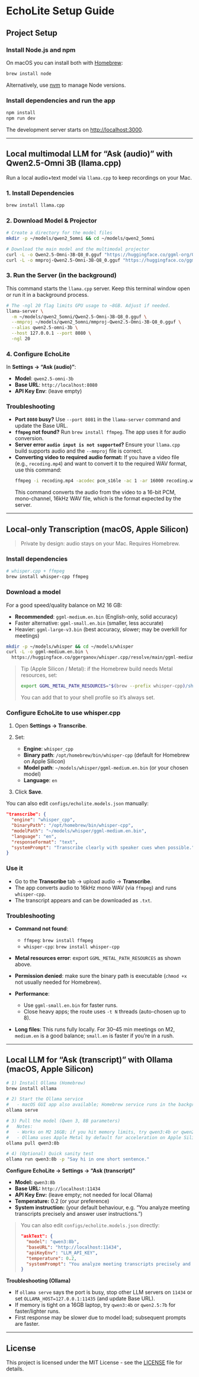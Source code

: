# EchoLite Setup Guide

## Project Setup

### Install Node.js and npm

On macOS you can install both with [Homebrew](https://brew.sh/):

```bash
brew install node
```

Alternatively, use [nvm](https://github.com/nvm-sh/nvm) to manage Node versions.

### Install dependencies and run the app

```bash
npm install
npm run dev
```

The development server starts on <http://localhost:3000>.

---

## Local multimodal LLM for “Ask (audio)” with Qwen2.5-Omni 3B (llama.cpp)

Run a local audio+text model via `llama.cpp` to keep recordings on your Mac.

### 1. Install Dependencies

```bash
brew install llama.cpp
```

### 2. Download Model & Projector

```bash
# Create a directory for the model files
mkdir -p ~/models/qwen2_5omni && cd ~/models/qwen2_5omni

# Download the main model and the multimodal projector
curl -L -o Qwen2.5-Omni-3B-Q8_0.gguf "https://huggingface.co/ggml-org/Qwen2.5-Omni-3B-GGUF/resolve/main/Qwen2.5-Omni-3B-Q8_0.gguf"
curl -L -o mmproj-Qwen2.5-Omni-3B-Q8_0.gguf "https://huggingface.co/ggml-org/Qwen2.5-Omni-3B-GGUF/resolve/main/mmproj-Qwen2.5-Omni-3B-Q8_0.gguf"
```

### 3. Run the Server (in the background)

This command starts the `llama.cpp` server. Keep this terminal window open or run it in a background process.

```bash
# The -ngl 20 flag limits GPU usage to ~8GB. Adjust if needed.
llama-server \
  -m ~/models/qwen2_5omni/Qwen2.5-Omni-3B-Q8_0.gguf \
  --mmproj ~/models/qwen2_5omni/mmproj-Qwen2.5-Omni-3B-Q8_0.gguf \
  --alias qwen2.5-omni-3b \
  --host 127.0.0.1 --port 8080 \
  -ngl 20
```

### 4. Configure EchoLite

In **Settings → “Ask (audio)”**:

*   **Model**: `qwen2.5-omni-3b`
*   **Base URL**: `http://localhost:8080`
*   **API Key Env**: (leave empty)

### Troubleshooting

*   **Port `8080` busy?** Use `--port 8081` in the `llama-server` command and update the Base URL.
*   **`ffmpeg` not found?** Run `brew install ffmpeg`. The app uses it for audio conversion.
*   **Server error `audio input is not supported`?** Ensure your `llama.cpp` build supports audio and the `--mmproj` file is correct.
*   **Converting video to required audio format:** If you have a video file (e.g., `recoding.mp4`) and want to convert it to the required WAV format, use this command:
    ```bash
    ffmpeg -i recoding.mp4 -acodec pcm_s16le -ac 1 -ar 16000 recoding.wav
    ```
    This command converts the audio from the video to a 16-bit PCM, mono-channel, 16kHz WAV file, which is the format expected by the server.

---

## Local-only Transcription (macOS, Apple Silicon)

> Private by design: audio stays on your Mac. Requires Homebrew.

### Install dependencies

```bash
# whisper.cpp + ffmpeg
brew install whisper-cpp ffmpeg
```

### Download a model

For a good speed/quality balance on M2 16 GB:

* **Recommended**: `ggml-medium.en.bin` (English-only, solid accuracy)
* Faster alternative: `ggml-small.en.bin` (smaller, less accurate)
* Heavier: `ggml-large-v3.bin` (best accuracy, slower; may be overkill for meetings)

```bash
mkdir -p ~/models/whisper && cd ~/models/whisper
curl -L -o ggml-medium.en.bin \
  https://huggingface.co/ggerganov/whisper.cpp/resolve/main/ggml-medium.en.bin
```

> Tip (Apple Silicon / Metal): if the Homebrew build needs Metal resources, set:
>
> ```bash
> export GGML_METAL_PATH_RESOURCES="$(brew --prefix whisper-cpp)/share/whisper-cpp"
> ```
>
> You can add that to your shell profile so it’s always set.

### Configure EchoLite to use whisper.cpp

1. Open **Settings → Transcribe**.
2. Set:

   * **Engine**: `whisper_cpp`
   * **Binary path**: `/opt/homebrew/bin/whisper-cpp` (default for Homebrew on Apple Silicon)
   * **Model path**: `~/models/whisper/ggml-medium.en.bin` (or your chosen model)
   * **Language**: `en`
3. Click **Save**.

You can also edit `configs/echolite.models.json` manually:

```json
"transcribe": {
  "engine": "whisper_cpp",
  "binaryPath": "/opt/homebrew/bin/whisper-cpp",
  "modelPath": "~/models/whisper/ggml-medium.en.bin",
  "language": "en",
  "responseFormat": "text",
  "systemPrompt": "Transcribe clearly with speaker cues when possible."
}
```

### Use it

* Go to the **Transcribe** tab → upload audio → **Transcribe**.
* The app converts audio to 16kHz mono WAV (via `ffmpeg`) and runs `whisper-cpp`.
* The transcript appears and can be downloaded as `.txt`.

### Troubleshooting

* **Command not found**:

  * `ffmpeg`: `brew install ffmpeg`
  * `whisper-cpp`: `brew install whisper-cpp`
* **Metal resources error**: export `GGML_METAL_PATH_RESOURCES` as shown above.
* **Permission denied**: make sure the binary path is executable (`chmod +x` not usually needed for Homebrew).
* **Performance**:

  * Use `ggml-small.en.bin` for faster runs.
  * Close heavy apps; the route uses `-t N` threads (auto-chosen up to 8).
* **Long files**: This runs fully locally. For 30–45 min meetings on M2, `medium.en` is a good balance; `small.en` is faster if
you’re in a rush.

---

## Local LLM for “Ask (transcript)” with Ollama (macOS, Apple Silicon)

```bash
# 1) Install Ollama (Homebrew)
brew install ollama

# 2) Start the Ollama service
#   - macOS GUI app also available; Homebrew service runs in the background.
ollama serve

# 3) Pull the model (Qwen 3, 8B parameters)
#   Notes:
#   - Works on M2 16GB; if you hit memory limits, try qwen3:4b or qwen2.5:7b.
#   - Ollama uses Apple Metal by default for acceleration on Apple Silicon.
ollama pull qwen3:8b

# 4) (Optional) Quick sanity test
ollama run qwen3:8b -p "Say hi in one short sentence."
```

**Configure EchoLite → Settings → “Ask (transcript)”**

* **Model:** `qwen3:8b`
* **Base URL:** `http://localhost:11434`
* **API Key Env:** (leave empty; not needed for local Ollama)
* **Temperature:** 0.2 (or your preference)
* **System instruction:** (your default behaviour, e.g. “You analyze meeting transcripts precisely and answer user instructions.”)

> You can also edit `configs/echolite.models.json` directly:
>
> ```json
> "askText": {
>   "model": "qwen3:8b",
>   "baseURL": "http://localhost:11434",
>   "apiKeyEnv": "LLM_API_KEY",
>   "temperature": 0.2,
>   "systemPrompt": "You analyze meeting transcripts precisely and answer user instructions."
> }
> ```

**Troubleshooting (Ollama)**

* If `ollama serve` says the port is busy, stop other LLM servers on `11434` or set `OLLAMA_HOST=127.0.0.1:11435` (and update Base URL).
* If memory is tight on a 16GB laptop, try `qwen3:4b` or `qwen2.5:7b` for faster/lighter runs.
* First response may be slower due to model load; subsequent prompts are faster.

---

## License

This project is licensed under the MIT License - see the [LICENSE](LICENSE) file for details.

